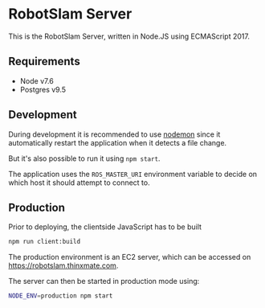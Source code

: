 # RobotSlam Server

This is the RobotSlam Server, written in Node.JS using ECMAScript 2017.

## Requirements
* Node v7.6
* Postgres v9.5

## Development

During development it is recommended to use
[nodemon](https://github.com/remy/nodemon) since it automatically
restart the application when it detects a file change.

But it's also possible to run it using `npm start`.

The application uses the `ROS_MASTER_URI` environment variable to decide
on which host it should attempt to connect to.

## Production
Prior to deploying, the clientside JavaScript has to be built
```bash
npm run client:build
```

The production environment is an EC2 server, which can be accessed on
https://robotslam.thinxmate.com.

The server can then be started in production mode using:
```bash
NODE_ENV=production npm start
```
